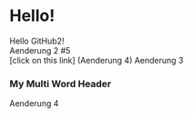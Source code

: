 # Hello!<br>
Hello GitHub2!<br>
Aenderung 2 #5  
[click on this link] (Aenderung 4)
Aenderung 3  
### My Multi Word Header
Aenderung 4  
